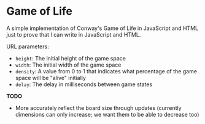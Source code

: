 # Game of Life

A simple implementation of Conway's Game of Life in JavaScript and HTML
just to prove that I can write in JavaScript and HTML.

URL parameters:
* `height`: The initial height of the game space
* `width`: The initial width of the game space
* `density`: A value from 0 to 1 that indicates what percentage of the game space will be "alive" initially
* `delay`: The delay in milliseconds between game states

**TODO**
* More accurately reflect the board size through updates (currently dimensions can only increase; we want them to be able to decrease too)
